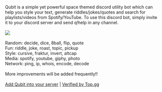 Qubit is a simple yet powerful space themed discord utility bot which can help you style your text, generate riddles/jokes/quotes and search for playlists/videos from Spotify/YouTube. To use this discord bot, simply invite it to your discord server and send q!help in any channel.</br></br>
![](https://cdn.discordapp.com/attachments/727146283097260084/853142328864931870/ezgif.com-gif-maker15.gif)</br></br>
Random: decide, dice, 8ball, flip, quote</br>
Fun: riddle, joke, roast, topic, pickup</br>
Style: cursive, fraktur, invert, altcap</br>
Media: spotify, youtube, giphy, photo</br>
Network: ping, ip, whois, encode, decode</br></br>
More improvements will be added frequently!!</br></br>
 [Add Qubit into your server](https://dsc.gg/qubit) | [Verified by Top.gg](https://top.gg/bot/826031374766440459)

